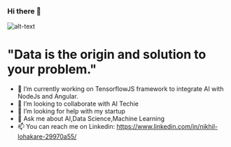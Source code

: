 ### Hi there 👋
![alt-text](https://github.com/nikhil2020/Detection_of_parking_space_DL_Project/blob/master/AI.jpg)
# **"Data is the origin and solution to your problem."**
- 🌱 I’m currently working on TensorflowJS framework to integrate AI with NodeJs and Angular.
- 👯 I’m looking to collaborate with AI Techie
- 🤔 I’m looking for help with my startup
- 💬 Ask me about AI,Data Science,Machine Learning
- 📫 You can reach me on Linkedin: https://www.linkedin.com/in/nikhil-lohakare-29970a55/

<!--
**nikhil2020/nikhil2020** is a ✨ _special_ ✨ repository because its `README.md` (this file) appears on your GitHub profile.

Here are some ideas to get you started:


- 😄 Pronouns: ...
- ⚡ Fun fact: ...
